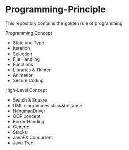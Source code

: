 # Programming-Principle
This repository contains the golden rule of programming. 



Programming Concept

- State and Type
- Iteration
- Selection
- File Handling
- Functions
- Libraries & Tkinter
- Animation
- Secure Coding

High-Level Concept
- Switch & Square 
- UML diagrammes class&instance
- HangmanDriver
- OOP concept
- Eorror Handing
- Generic
- Stacks
- JavaFX Concurrent
- Java Tree

